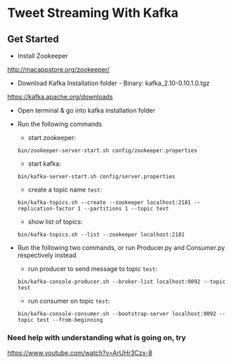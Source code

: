 # Tweet Streaming With Kafka

## Get Started
+ Install Zookeeper

http://macappstore.org/zookeeper/

+ Download Kafka Installation folder - Binary: kafka_2.10-0.10.1.0.tgz

https://kafka.apache.org/downloads 

+ Open terminal & go into kafka installation folder 

+ Run the following commands
  + start zookeeper: 
  ```
  bin/zookeeper-server-start.sh config/zookeeper.properties
  ```
  + start kafka: 
  ```
  bin/kafka-server-start.sh config/server.properties
  ```
  + create a topic name `test`: 
  ```
  bin/kafka-topics.sh --create --zookeeper localhost:2181 --replication-factor 1 --partitions 1 --topic test
  ```
  + show list of topics: 
  ```
  bin/kafka-topics.sh --list --zookeeper localhost:2181
  ```

+ Run the following two commands, or run Producer.py and Consumer.py respectively instead
  + run producer to send message to topic `test`: 
  ```
  bin/kafka-console-producer.sh --broker-list localhost:9092 --topic test
  ```
  + run consumer on topic `test`: 
  ```
  bin/kafka-console-consumer.sh --bootstrap-server localhost:9092 --topic test --from-beginning
  ```

### Need help with understanding what is going on, try
https://www.youtube.com/watch?v=ArUHr3Czx-8
